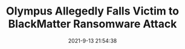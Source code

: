 ---
"title": "Olympus Allegedly Falls Victim to BlackMatter Ransomware Attack"
"date": "2021-9-13 21:54:38"
"feed_name": "INDUSTRYWEEK"
"feed_website": "https://www.industryweek.com/"
"feed_rss": "https://www.industryweek.com/__rss/website-scheduled-content.xml?input=%7B%22sectionAlias%22%3A%22home%22%7D"
"link": "https://www.industryweek.com/technology-and-iiot/article/21175200/olympus-alleged-falls-victim-to-blackmatter-ransomware-attack"
"file": "_posts/2021-1-1-2be82bdb0c509635c11f9c6fa092682d379f60cc.md"
"accident": "0"
"drilling": "0"
"dead": "0"
"injured": "0"
---